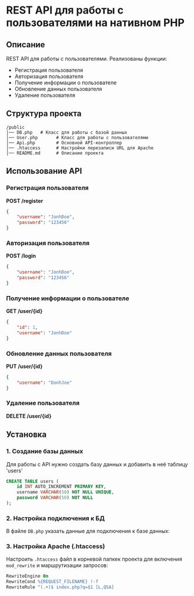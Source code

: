 # REST API для работы с пользователями на нативном PHP

## Описание
REST API для работы с пользователями. Реализованы функции:
- Регистрация пользователя
- Авторизация пользователя
- Получение информации о пользователе
- Обновление данных пользователя
- Удаление пользователя

## Структура проекта
```
/public
│── DB.php   # Класс для работы с базой данных
│── User.php       # Класс для работы с пользователями
│── Api.php        # Основной API-контроллер
│── .htaccess      # Настройки перезаписи URL для Apache
│── README.md      # Описание проекта
```


## Использование API

### Регистрация пользователя
**POST /register**
```json
{
    "username": "JonhDoe",
    "password": "123456"
}
```

### Авторизация пользователя
**POST /login**
```json
{
    "username": "JonhDoe",
    "password": "123456"
}
```

### Получение информации о пользователе
**GET /user/{id}**

```json
{
    "id": 1,
    "username": "JonhDoe"
}
```

### Обновление данных пользователя
**PUT /user/{id}**
```json
{
    "username": "DonhJoe"
}
```

### Удаление пользователя
**DELETE /user/{id}**

## Установка

### 1. Создание базы данных
Для работы с API нужно создать базу данных и добавить в неё таблицу 'users'
```sql
CREATE TABLE users (
    id INT AUTO_INCREMENT PRIMARY KEY,
    username VARCHAR(50) NOT NULL UNIQUE,
    password VARCHAR(50) NOT NULL
);
```

### 2. Настройка подключения к БД
В файле `DB.php` указать данные для подключения к базе данных:

### 3. Настройка Apache (.htaccess)
Настроить `.htaccess` файл в корневой папкек проекта для включения `mod_rewrite` и маршрутизации запросов:
```apache
RewriteEngine On
RewriteCond %{REQUEST_FILENAME} !-f
RewriteRule ^(.+)$ index.php?q=$1 [L,QSA]
```



